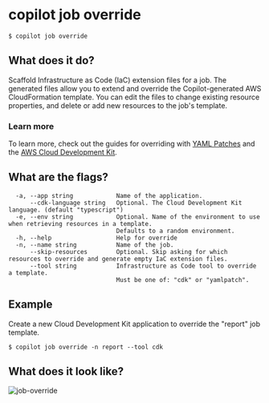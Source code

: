 # copilot job override
```console
$ copilot job override
```

## What does it do?
Scaffold Infrastructure as Code (IaC) extension files for a job.
The generated files allow you to extend and override the Copilot-generated AWS CloudFormation template.
You can edit the files to change existing resource properties, and delete
or add new resources to the job's template.

### Learn more

To learn more, check out the guides for overriding with [YAML Patches](../developing/overrides/yamlpatch.md) and the
[AWS Cloud Development Kit](../developing/overrides/cdk.md).

## What are the flags?

```console
  -a, --app string            Name of the application.
      --cdk-language string   Optional. The Cloud Development Kit language. (default "typescript")
  -e, --env string            Optional. Name of the environment to use when retrieving resources in a template.
                              Defaults to a random environment.
  -h, --help                  Help for override
  -n, --name string           Name of the job.
      --skip-resources        Optional. Skip asking for which resources to override and generate empty IaC extension files.
      --tool string           Infrastructure as Code tool to override a template.
                              Must be one of: "cdk" or "yamlpatch".
```

## Example

Create a new Cloud Development Kit application to override the "report" job template.

```console
$ copilot job override -n report --tool cdk
```

## What does it look like?

![job-override](https://user-images.githubusercontent.com/879348/227583979-cc112657-b0a8-4b7a-9e33-1db5489506fd.gif)